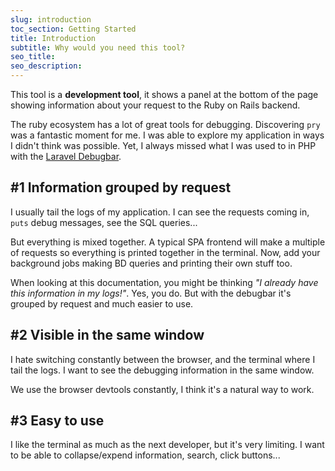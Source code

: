 ```yaml
---
slug: introduction
toc_section: Getting Started
title: Introduction
subtitle: Why would you need this tool?
seo_title: 
seo_description: 
---
```


This tool is a **development tool**, it shows a panel at the bottom of the page showing information about your request to the Ruby on Rails backend.

The ruby ecosystem has a lot of great tools for debugging. Discovering `pry` was a fantastic moment for me. I was able to explore my application in ways I didn't think was possible. Yet, I always missed what I was used to in PHP with the [Laravel Debugbar](https://github.com/barryvdh/laravel-debugbar).

## #1 Information grouped by request

I usually tail the logs of my application. I can see the requests coming in, `puts` debug messages, see the SQL queries... 

But everything is mixed together. A typical SPA frontend will make a multiple of requests so everything is printed together in the terminal. Now, add your background jobs making BD queries and printing their own stuff too.

When looking at this documentation, you might be thinking _"I already have this information in my logs!"_. Yes, you do. But with the debugbar it's grouped by request and much easier to use.

## #2 Visible in the same window

I hate switching constantly between the browser, and the terminal where I tail the logs. I want to see the debugging information in the same window.

We use the browser devtools constantly, I think it's a natural way to work.

## #3 Easy to use

I like the terminal as much as the next developer, but it's very limiting. I want to be able to collapse/expend information, search, click buttons...
